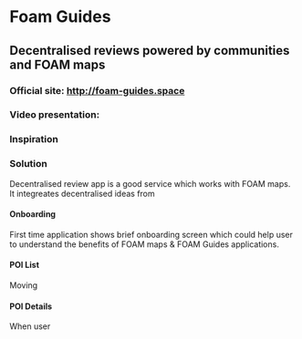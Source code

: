 # Foam Guides
## Decentralised reviews powered by communities and FOAM maps 

### Official site: http://foam-guides.space

### Video presentation: 

### Inspiration

### Solution

Decentralised review app is a good service which works with FOAM maps. It integreates decentralised ideas from 

#### Onboarding

First time application shows brief onboarding screen which could help user to understand the benefits of FOAM maps & FOAM Guides applications.

#### POI List

Moving 

#### POI Details

When user 
